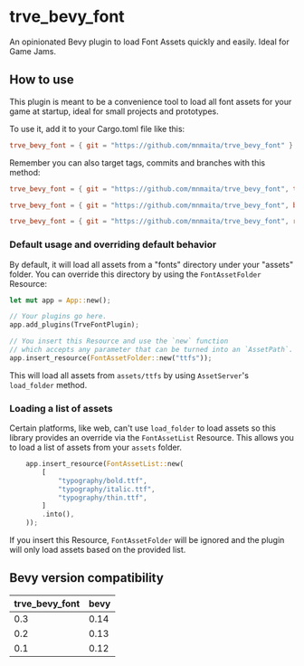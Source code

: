 # trve_bevy_font

An opinionated Bevy plugin to load Font Assets quickly and easily. Ideal for Game Jams.

## How to use

This plugin is meant to be a convenience tool to load all font assets for your game at startup, ideal for small projects and prototypes.

To use it, add it to your Cargo.toml file like this:

```toml
trve_bevy_font = { git = "https://github.com/mnmaita/trve_bevy_font" }
```

Remember you can also target tags, commits and branches with this method:

```toml
trve_bevy_font = { git = "https://github.com/mnmaita/trve_bevy_font", tag = "v0.3.0" }
```

```toml
trve_bevy_font = { git = "https://github.com/mnmaita/trve_bevy_font", branch = "test" }
```

```toml
trve_bevy_font = { git = "https://github.com/mnmaita/trve_bevy_font", rev = "some-sha" }
```

### Default usage and overriding default behavior

By default, it will load all assets from a "fonts" directory under your "assets" folder. You can override this directory by using the `FontAssetFolder` Resource:

```rs
let mut app = App::new();

// Your plugins go here.
app.add_plugins(TrveFontPlugin);

// You insert this Resource and use the `new` function
// which accepts any parameter that can be turned into an `AssetPath`.
app.insert_resource(FontAssetFolder::new("ttfs"));
```

This will load all assets from `assets/ttfs` by using `AssetServer`'s `load_folder` method.

### Loading a list of assets

Certain platforms, like web, can't use `load_folder` to load assets so this library provides an override via the `FontAssetList` Resource. This allows you to load a list of assets from your `assets` folder.

```rs
    app.insert_resource(FontAssetList::new(
        [
            "typography/bold.ttf",
            "typography/italic.ttf",
            "typography/thin.ttf",
        ]
        .into(),
    ));
```

If you insert this Resource, `FontAssetFolder` will be ignored and the plugin will only load assets based on the provided list.

## Bevy version compatibility

| trve_bevy_font | bevy |
| -------------- | ---- |
| 0.3            | 0.14 |
| 0.2            | 0.13 |
| 0.1            | 0.12 |
